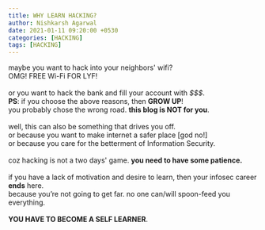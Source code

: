 ```yaml
---
title: WHY LEARN HACKING?
author: Nishkarsh Agarwal
date: 2021-01-11 09:20:00 +0530
categories: [HACKING]
tags: [HACKING]
---
```


maybe you want to hack into your neighbors' wifi?
<br>
OMG! FREE Wi-Fi FOR LYF!
<br>
<br>
or you want to hack the bank and fill your account with _$$$_.
<br>
**PS**: if you choose the above reasons, then **GROW UP**!
<br>
you probably chose the wrong road. **this blog is NOT for you**.
<br>
<br>
well, this can also be something that drives you off.
<br>
or because you want to make internet a safer place [god no!]
<br>
or because you care for the betterment of Information Security.
<br>
<br>
coz hacking is not a two days' game. **you need to have some patience.**
<br>
<br>
if you have a lack of motivation and desire to learn, then your infosec career **ends** here.
<br>
because you’re not going to get far. no one can/will spoon-feed you everything.
<br>
<br>
**YOU HAVE TO BECOME A SELF LEARNER**.
<br>

